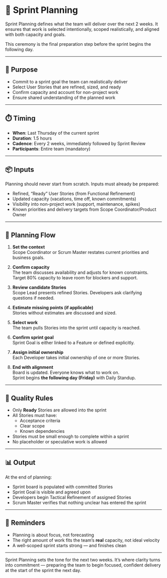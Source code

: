 # 🧭 Sprint Planning

Sprint Planning defines what the team will deliver over the next 2 weeks. It ensures that work is selected intentionally, scoped realistically, and aligned with both capacity and goals.

This ceremony is the final preparation step before the sprint begins the following day.

---

## 🎯 Purpose

- Commit to a sprint goal the team can realistically deliver
- Select User Stories that are refined, sized, and ready
- Confirm capacity and account for non-project work
- Ensure shared understanding of the planned work

---

## ⏱️ Timing

- **When**: Last Thursday of the current sprint
- **Duration**: 1.5 hours
- **Cadence**: Every 2 weeks, immediately followed by Sprint Review
- **Participants**: Entire team (mandatory)

---

## 📦 Inputs

Planning should never start from scratch. Inputs must already be prepared:

- Refined, “Ready” User Stories (from Functional Refinement)
- Updated capacity (vacations, time off, known commitments)
- Visibility into non-project work (support, maintenance, spikes)
- Known priorities and delivery targets from Scope Coordinator/Product Owner

---

## 🔁 Planning Flow

1. **Set the context**  
   Scope Coordinator or Scrum Master restates current priorities and business goals.

2. **Confirm capacity**  
   The team discusses availability and adjusts for known constraints.  
   Target 80% capacity to leave room for blockers and support.

3. **Review candidate Stories**  
   Scope Lead presents refined Stories. Developers ask clarifying questions if needed.

4. **Estimate missing points (if applicable)**  
   Stories without estimates are discussed and sized.

5. **Select work**  
   The team pulls Stories into the sprint until capacity is reached.

6. **Confirm sprint goal**  
   Sprint Goal is either linked to a Feature or defined explicitly.

7. **Assign initial ownership**  
   Each Developer takes initial ownership of one or more Stories.

8. **End with alignment**  
   Board is updated. Everyone knows what to work on.  
   Sprint begins **the following day (Friday)** with Daily Standup.

---

## 🧪 Quality Rules

- Only **Ready** Stories are allowed into the sprint
- All Stories must have:
  - Acceptance criteria
  - Clear scope
  - Known dependencies
- Stories must be small enough to complete within a sprint
- No placeholder or speculative work is allowed

---

## 📊 Output

At the end of planning:

- Sprint board is populated with committed Stories
- Sprint Goal is visible and agreed upon
- Developers begin Tactical Refinement of assigned Stories
- Scrum Master verifies that nothing unclear has entered the sprint

---

## 🧠 Reminders

- Planning is about focus, not forecasting
- The right amount of work fits the team’s **real** capacity, not ideal velocity
- A well-scoped sprint starts strong — and finishes clean

---

Sprint Planning sets the tone for the next two weeks. It’s where clarity turns into commitment — preparing the team to begin focused, confident delivery at the start of the sprint the next day.
